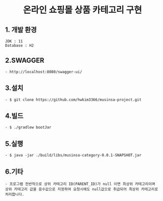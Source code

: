 <div align="center">
<h1>온라인 쇼핑몰 상품 카테고리 구현</h1>
</div>

## 1. 개발 환경

    JDK : 11
    Database : H2

## 2.SWAGGER

    - http://localhost:8080/swagger-ui/

## 3.설치

    - $ git clone https://github.com/hwkim3366/musinsa-project.git


## 4.빌드

    - $ ./gradlew bootJar


## 5.실행

    - $ java -jar ./build/libs/musinsa-category-0.0.1-SNAPSHOT.jar


## 6.기타 

    - 프로그램 전반적으로 상위 카테고리 ID(PARENT_ID)가 null 이면 최상위 카테고리이며 상위 카테고리 값을 음수값으로 지정하여 요청시에도 null값으로 취급되어 최상위 카테고리로 처리합니다.


